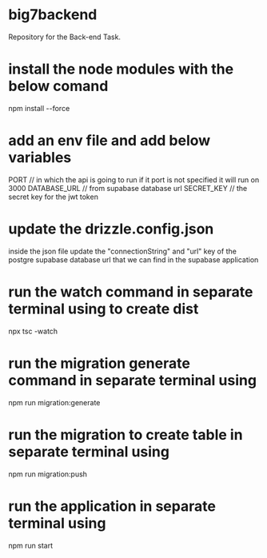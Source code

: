 # big7backend

Repository for the Back-end Task.

# install the node modules with the below comand

npm install --force

# add an env file and add below variables

PORT // in which the api is going to run if it port is not specified it will run on 3000
DATABASE_URL // from supabase database url
SECRET_KEY // the secret key for the jwt token

# update the drizzle.config.json

inside the json file update the "connectionString" and "url" key of the postgre supabase database url that we can find in the supabase application

# run the watch command in separate terminal using to create dist

npx tsc -watch

# run the migration generate command in separate terminal using

npm run migration:generate

# run the migration to create table in separate terminal using

npm run migration:push

# run the application in separate terminal using

npm run start
